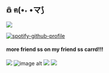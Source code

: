 ## 𖢥 ฅ(•˕ •マ⟆
![](https://komarev.com/ghpvc/?username=robinnphobic&label=PROFILE+VIEWS)

[![spotify-github-profile](https://spotify-github-profile.kittinanx.com/api/view?uid=31e5scacaiimeq4hatydbdsap7bi&cover_image=true&theme=novatorem&show_offline=false&background_color=121212&interchange=false&bar_color=ffffff&bar_color_cover=false)](https://spotify-github-profile.kittinanx.com/api/view?uid=31e5scacaiimeq4hatydbdsap7bi&redirect=true)

#### more friend ss on my friend ss carrd!!!
![](https://files.catbox.moe/fu6ckl.avif)
![image alt](https://files.catbox.moe/mmfhx6.png)
![](https://files.catbox.moe/orn6tn.webp)
![](https://files.catbox.moe/o6lxm8.png)
